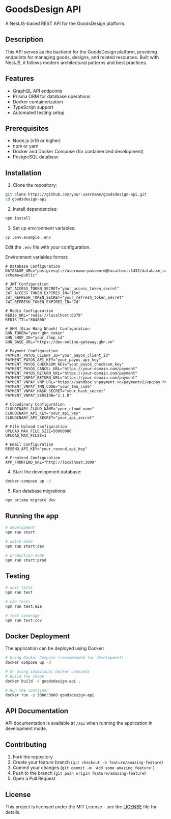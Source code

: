 # GoodsDesign API

A NestJS-based REST API for the GoodsDesign platform.

## Description

This API serves as the backend for the GoodsDesign platform, providing endpoints for managing goods, designs, and related resources. Built with NestJS, it follows modern architectural patterns and best practices.

## Features

- GraphQL API endpoints
- Prisma ORM for database operations
- Docker containerization
- TypeScript support
- Automated testing setup

## Prerequisites

- Node.js (v16 or higher)
- npm or yarn
- Docker and Docker Compose (for containerized development)
- PostgreSQL database

## Installation

1. Clone the repository:
```bash
git clone https://github.com/your-username/goodsdesign-api.git
cd goodsdesign-api
```

2. Install dependencies:
```bash
npm install
```

3. Set up environment variables:
```bash
cp .env.example .env
```
Edit the `.env` file with your configuration.

Environment variables format:
```env
# Database Configuration
DATABASE_URL="postgresql://username:password@localhost:5432/database_name?schema=public"

# JWT Configuration
JWT_ACCESS_TOKEN_SECRET="your_access_token_secret"
JWT_ACCESS_TOKEN_EXPIRES_IN="15m"
JWT_REFRESH_TOKEN_SECRET="your_refresh_token_secret"
JWT_REFRESH_TOKEN_EXPIRES_IN="7d"

# Redis Configuration
REDIS_URL="redis://localhost:6379"
REDIS_TTL="604800"

# GHN (Giao Hàng Nhanh) Configuration
GHN_TOKEN="your_ghn_token"
GHN_SHOP_ID="your_shop_id"
GHN_BASE_URL="https://dev-online-gateway.ghn.vn"

# Payment Configuration
PAYMENT_PAYOS_CLIENT_ID="your_payos_client_id"
PAYMENT_PAYOS_API_KEY="your_payos_api_key"
PAYMENT_PAYOS_CHECKSUM_KEY="your_payos_checksum_key"
PAYMENT_PAYOS_CANCEL_URL="https://your-domain.com/payment"
PAYMENT_PAYOS_RETURN_URL="https://your-domain.com/payment"
PAYMENT_VNPAY_RETURN_URL="https://your-domain.com/payment"
PAYMENT_VNPAY_VNP_URL="https://sandbox.vnpayment.vn/paymentv2/vpcpay.html"
PAYMENT_VNPAY_TMN_CODE="your_tmn_code"
PAYMENT_VNPAY_HASH_SECRET="your_hash_secret"
PAYMENT_VNPAY_VERSION="2.1.0"

# Cloudinary Configuration
CLOUDINARY_CLOUD_NAME="your_cloud_name"
CLOUDINARY_API_KEY="your_api_key"
CLOUDINARY_API_SECRET="your_api_secret"

# File Upload Configuration
UPLOAD_MAX_FILE_SIZE=50000000
UPLOAD_MAX_FILES=1

# Email Configuration
RESEND_API_KEY="your_resend_api_key"

# Frontend Configuration
APP_FRONTEND_URL="http://localhost:3000"
```

4. Start the development database:
```bash
docker-compose up -d
```

5. Run database migrations:
```bash
npx prisma migrate dev
```

## Running the app

```bash
# development
npm run start

# watch mode
npm run start:dev

# production mode
npm run start:prod
```

## Testing

```bash
# unit tests
npm run test

# e2e tests
npm run test:e2e

# test coverage
npm run test:cov
```

## Docker Deployment

The application can be deployed using Docker:

```bash
# Using Docker Compose (recommended for development)
docker compose up -d

# Or using individual Docker commands
# Build the image
docker build -t goodsdesign-api .

# Run the container
docker run -p 3000:3000 goodsdesign-api
```

## API Documentation

API documentation is available at `/api` when running the application in development mode.

## Contributing

1. Fork the repository
2. Create your feature branch (`git checkout -b feature/amazing-feature`)
3. Commit your changes (`git commit -m 'Add some amazing feature'`)
4. Push to the branch (`git push origin feature/amazing-feature`)
5. Open a Pull Request

## License

This project is licensed under the MIT License - see the [LICENSE](LICENSE) file for details.
